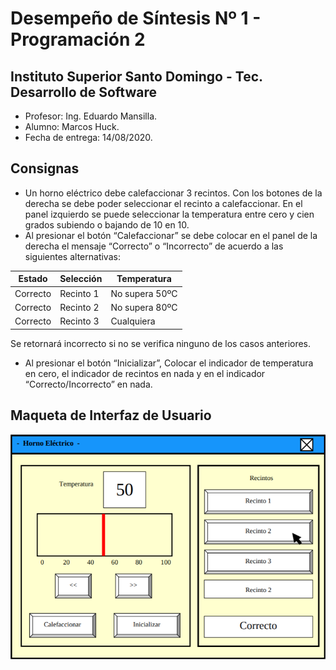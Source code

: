 # Desempeño de Síntesis Nº 1 - Programación 2
## Instituto Superior Santo Domingo - Tec. Desarrollo de Software
- Profesor: Ing. Eduardo Mansilla.
- Alumno: Marcos Huck.
- Fecha de entrega: 14/08/2020.

## Consignas
- Un horno eléctrico debe calefaccionar 3 recintos. Con los botones de la derecha se debe poder seleccionar el recinto a calefaccionar. En el panel izquierdo se puede seleccionar la temperatura entre cero y cien grados subiendo o bajando de 10 en 10. 
- Al presionar el botón “Calefaccionar” se debe colocar en el panel de la derecha el mensaje “Correcto” o “Incorrecto” de acuerdo a las siguientes alternativas:

| Estado | Selección | Temperatura |
| ------ | --------- | ----------- |
| Correcto | Recinto 1 | No supera 50ºC |
| Correcto | Recinto 2 | No supera 80ºC |
| Correcto | Recinto 3 | Cualquiera |

Se retornará incorrecto si no se verifica ninguno de los casos anteriores.

-  Al presionar el botón “Inicializar”, Colocar el indicador de temperatura en cero, el indicador de recintos en nada y en el indicador “Correcto/Incorrecto” en nada.

## Maqueta de Interfaz de Usuario

<img align="center"  src="https://raw.githubusercontent.com/marcoshuck/issd-p2-tp2/master/assets/ui.png">
